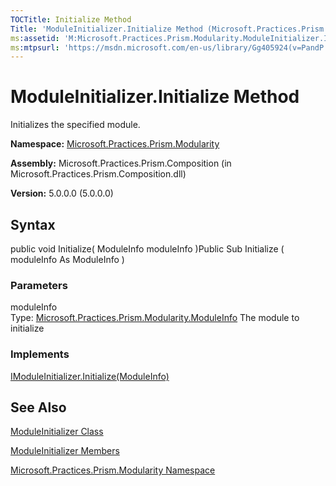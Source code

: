 ```yaml
---
TOCTitle: Initialize Method
Title: 'ModuleInitializer.Initialize Method (Microsoft.Practices.Prism.Modularity)'
ms:assetid: 'M:Microsoft.Practices.Prism.Modularity.ModuleInitializer.Initialize(Microsoft.Practices.Prism.Modularity.ModuleInfo)'
ms:mtpsurl: 'https://msdn.microsoft.com/en-us/library/Gg405924(v=PandP.50)'
---
```



# ModuleInitializer.Initialize Method

Initializes the specified module.

**Namespace:** [Microsoft.Practices.Prism.Modularity](https://msdn.microsoft.com/library/microsoft.practices.prism.modularity)
**Assembly:** Microsoft.Practices.Prism.Composition (in Microsoft.Practices.Prism.Composition.dll)

**Version:** 5.0.0.0 (5.0.0.0)

## Syntax

public void Initialize( ModuleInfo moduleInfo )Public Sub Initialize ( moduleInfo As ModuleInfo )

### Parameters

moduleInfo  
Type: [Microsoft.Practices.Prism.Modularity.ModuleInfo](https://msdn.microsoft.com/library/microsoft.practices.prism.modularity.moduleinfo)
The module to initialize

### Implements

[IModuleInitializer.Initialize(ModuleInfo)](https://msdn.microsoft.com/library/microsoft.practices.prism.modularity.imoduleinitializer.initialize(microsoft.practices.prism.modularity.moduleinfo))

## See Also

[ModuleInitializer Class](https://msdn.microsoft.com/library/microsoft.practices.prism.modularity.moduleinitializer)

[ModuleInitializer Members](https://msdn.microsoft.com/allmembers.t:microsoft.practices.prism.modularity.moduleinitializer)

[Microsoft.Practices.Prism.Modularity Namespace](https://msdn.microsoft.com/library/microsoft.practices.prism.modularity)

